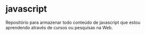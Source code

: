 # javascript
Repositório para armazenar todo conteúdo de javascript que estou aprendendo através de cursos ou pesquisas na Web.
